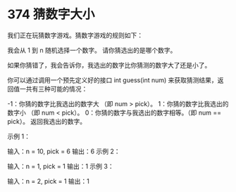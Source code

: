 # 374 猜数字大小
我们正在玩猜数字游戏。猜数字游戏的规则如下：

我会从 1 到 n 随机选择一个数字。 请你猜选出的是哪个数字。

如果你猜错了，我会告诉你，我选出的数字比你猜测的数字大了还是小了。

你可以通过调用一个预先定义好的接口 int guess(int num) 来获取猜测结果，返回值一共有三种可能的情况：

-1：你猜的数字比我选出的数字大 （即 num > pick）。
1：你猜的数字比我选出的数字小 （即 num < pick）。
0：你猜的数字与我选出的数字相等。（即 num == pick）。
返回我选出的数字。

示例 1：

输入：n = 10, pick = 6
输出：6
示例 2：

输入：n = 1, pick = 1
输出：1
示例 3：

输入：n = 2, pick = 1
输出：1
